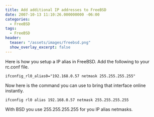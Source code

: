 ```yaml
---
title: Add additional IP addresses to FreeBSD
date: 2007-10-13 11:10:26.000000000 -06:00
categories:
  - FreeBSD
tags:
  - FreeBSD
header:
  teaser: "/assets/images/freebsd.png"
  show_overlay_excerpt: false
---
```

Here is how you setup a IP alias in FreeBSD. Add the following to your rc.conf file.

```shell
ifconfig_rl0_alias0="192.168.0.57 netmask 255.255.255.255"
```

Now here is the command you can use to bring that interface online instantly.

```shell
ifconfig rl0 alias 192.168.0.57 netmask 255.255.255.255

```
With BSD you use 255.255.255.255 for you IP alias netmasks.
